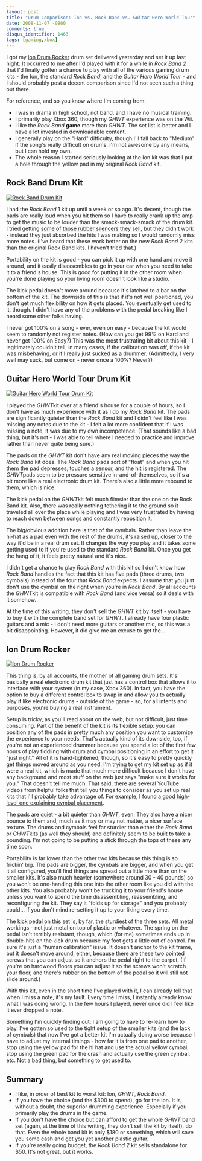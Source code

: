 ```yaml
---
layout: post
title: "Drum Comparison: Ion vs. Rock Band vs. Guitar Hero World Tour"
date: 2008-11-07 -0800
comments: true
disqus_identifier: 1463
tags: [gaming,xbox]
---
```

I got my [Ion Drum Rocker](http://www.drumrocker.com) drum set delivered
yesterday and set it up last night. It occurred to me after I'd played
with it for a while in *[Rock Band
2](http://www.amazon.com/gp/product/B001BX6JUA?ie=UTF8&tag=mhsvortex&linkCode=as2&camp=1789&creative=9325&creativeASIN=B001BX6JUA)*
that I'd finally gotten a chance to play with all of the various gaming
drum kits - the Ion, the standard *Rock Band*, and the *Guitar Hero
World Tour* - and I should probably post a decent comparison since I'd
not seen such a thing out there.

For reference, and so you know where I'm coming from:

- I was in drama in high school, not band, and I have no musical
    training.
- I primarily play Xbox 360, though my *GHWT* experience was on the
    Wii.
- I like the *Rock Band* **game** more than *GHWT*. The set list is
    better and I have a lot invested in downloadable content.
- I generally play on the "Hard" difficulty, though I'll fall back to
    "Medium" if the song's really difficult on drums. I'm not awesome by
    any means, but I can hold my own.
- The whole reason I started seriously looking at the Ion kit was that
    I put a hole through the yellow pad in my original *Rock Band* kit.

## Rock Band Drum Kit

[![Rock Band Drum
Kit](http://ecx.images-amazon.com/images/I/41%2Bp2BckboL._AA280_.jpg)](http://www.amazon.com/gp/product/B000TT2D2A?ie=UTF8&tag=mhsvortex&linkCode=as2&camp=1789&creative=9325&creativeASIN=B000TT2D2A)

I had the *Rock Band* 1 kit up until a week or so ago. It's decent,
though the pads are really loud when you hit them so I have to really
crank up the amp to get the music to be louder than the
smack-smack-smack of the drum kit. I tried getting [some of those rubber
silencers they
sell](http://www.amazon.com/gp/product/B0016KGNOA?ie=UTF8&tag=mhsvortex&linkCode=as2&camp=1789&creative=9325&creativeASIN=B0016KGNOA),
but they didn't work - instead they just absorbed the hits I was making
so I would randomly miss more notes. (I've heard that these work better
on the new *Rock Band 2* kits than the original Rock Band kits. I
haven't tried that.)

Portability on the kit is good - you can pick it up with one hand and
move it around, and it easily disassembles to go in your car when you
need to take it to a friend's house. This is good for putting it in the
other room when you're done playing so your living room doesn't look
like a studio.

The kick pedal doesn't move around because it's latched to a bar on the
bottom of the kit. The downside of this is that if it's not well
positioned, you don't get much flexibility on how it gets placed. You
eventually get used to it, though. I didn't have any of the problems
with the pedal breaking like I heard some other folks having.

I never got 100% on a song - ever, even on easy - because the kit would
seem to randomly not register notes. (How can you get 99% on Hard and
never get 100% on Easy?) This was the most frustrating bit about this
kit - I legitimately couldn't tell, in many cases, if the calibration
was off, if the kit was misbehaving, or if I really just sucked as a
drummer. (Admittedly, I very well may suck, but come on - never once a
100%? Never?)

## Guitar Hero World Tour Drum Kit

[![Guitar Hero World Tour Drum
Kit](http://ecx.images-amazon.com/images/I/419-y3FzR8L._AA280_.jpg)](http://www.amazon.com/gp/product/B001ABN82A?ie=UTF8&tag=mhsvortex&linkCode=as2&camp=1789&creative=9325&creativeASIN=B001ABN82A)

I played the *GHWT*kit over at a friend's house for a couple of hours,
so I don't have as much experience with it as I do my *Rock Band* kit.
The pads are significantly quieter than the *Rock Band* kit and I didn't
feel like I was missing any notes due to the kit - I felt a lot more
confident that if I was missing a note, it was due to my own
incompetence. (That sounds like a bad thing, but it's not - I was able
to tell where I needed to practice and improve rather than never quite
being sure.)

The pads on the *GHWT* kit don't have any real moving pieces the way the
*Rock Band* kit does. The *Rock Band* pads sort of "float" and when you
hit them the pad depresses, touches a sensor, and the hit is registered.
The *GHWT*pads seem to be pressure sensitive in-and-of-themselves, so
it's a bit more like a real electronic drum kit. There's also a little
more rebound to them, which is nice.

The kick pedal on the *GHWT*kit felt much flimsier than the one on the
Rock Band kit. Also, there was really nothing tethering it to the ground
so it traveled all over the place while playing and I was very
frustrated by having to reach down between songs and constantly
reposition it.

The big/obvious addition here is that of the cymbals. Rather than leave
the hi-hat as a pad even with the rest of the drums, it's raised up,
closer to the way it'd be in a real drum set. It changes the way you
play and it takes some getting used to if you're used to the standard
*Rock Band* kit. Once you get the hang of it, it feels pretty natural
and it's nice.

I didn't get a chance to play *Rock Band* with this kit so I don't know
how *Rock Band* handles the fact that this kit has five pads (three
drums, two cymbals) instead of the four that *Rock Band* expects. I
assume that you just don't use the cymbal on the right when you're in
*Rock Band*. By all accounts the *GHWT*kit is compatible with *Rock
Band* (and vice versa) so it deals with it somehow.

At the time of this writing, they don't sell the *GHWT* kit by itself -
you have to buy it with the complete band set for *GHWT*. I already have
four plastic guitars and a mic - I don't need more guitars or another
mic, so this was a bit disappointing. However, it did give me an excuse
to get the...

## Ion Drum Rocker

[![Ion Drum
Rocker](http://ecx.images-amazon.com/images/I/41rJl9vOsJL._AA280_.jpg)](http://www.amazon.com/gp/product/B001E2OW1Q?ie=UTF8&tag=mhsvortex&linkCode=as2&camp=1789&creative=9325&creativeASIN=B001E2OW1Q)

This thing is, by all accounts, the mother of all gaming drum sets. It's
basically a real electronic drum kit that just has a control box that
allows it to interface with your system (in my case, Xbox 360). In fact,
you have the option to buy a different control box to swap in and allow
you to actually play it like electronic drums - outside of the game -
so, for all intents and purposes, you're buying a real instrument.

Setup is tricky, as you'll read about on the web, but not difficult,
just time consuming. Part of the benefit of the kit is its flexible
setup: you can position any of the pads in pretty much any position you
want to customize the experience to your needs. That's actually kind of
its downside, too, if you're not an experienced drummer because you
spend a lot of the first few hours of play fiddling with drum and cymbal
positioning in an effort to get it "just right." All of it is
hand-tightened, though, so it's easy to pretty quickly get things moved
around as you need. I'm trying to get my kit set up as if it were a real
kit, which is made that much more difficult because I don't have any
background and most stuff on the web just says "make sure it works for
you." That doesn't tell me much. That said, there are several YouTube
videos from helpful folks that tell you things to consider as you set up
real kits that I'll probably take advantage of. For example, I found [a
good high-level one explaining cymbal
placement](http://www.youtube.com/watch?v=RS1C57KfqK8).

The pads are quiet - a bit quieter than *GHWT*, even. They also have a
nicer bounce to them and, much as it may or may not matter, a nicer
surface texture. The drums and cymbals feel far sturdier than either the
*Rock Band* or *GHWT*kits (as well they should) and definitely seem to
be built to take a pounding. I'm not going to be putting a stick through
the tops of these any time soon.

Portability is far lower than the other two kits because this thing is
so frickin' big. The pads are bigger, the cymbals are bigger, and when
you get it all configured, you'll find things are spread out a little
more than on the smaller kits. It's also much heavier (somewhere around
30 - 40 pounds) so you won't be one-handing this one into the other room
like you did with the other kits. You also probably won't be trucking it
to your friend's house unless you want to spend the time disassembling,
reassembling, and reconfiguring the kit. They say it "folds up for
storage" and you probably could... if you don't mind re-setting it up to
your liking every time.

The kick pedal on this set is, by far, the sturdiest of the three sets.
All metal workings - not just metal on top of plastic or whatever. The
spring on the pedal isn't terribly resistant, though, which (for me)
sometimes ends up in double-hits on the kick drum because my foot gets a
little out of control. I'm sure it's just a "human calibration" issue.
It doesn't anchor to the kit frame, but it doesn't move around, either,
because there are these two pointed screws that you can adjust so it
anchors the pedal right to the carpet. (If you're on hardwood floors you
can adjust it so the screws won't scratch your floor, and there's rubber
on the bottom of the pedal so it will still not slide around.)

With this kit, even in the short time I've played with it, I can already
tell that when I miss a note, it's my fault. Every time I miss, I
instantly already know what I was doing wrong. In the few hours I
played, never once did I feel like it ever dropped a note.

Something I'm quickly finding out: I am going to have to re-learn how to
play. I've gotten so used to the tight setup of the smaller kits (and
the lack of cymbals) that now I've got a better kit I'm actually doing
worse because I have to adjust my internal timings - how far it is from
one pad to another, stop using the yellow pad for the hi hat and use the
actual yellow cymbal, stop using the green pad for the crash and
actually use the green cymbal, etc. Not a bad thing, but something to
get used to.

## Summary

- I like, in order of best kit to worst kit: Ion, *GHWT*, *Rock Band*.
- If you have the choice (and the $300 to spend), go for the Ion. It
    is, without a doubt, the superior drumming experience. Especially if
    you primarily play the drums in the game.
- If you don't have the choice but can afford to get the whole *GHWT*
    band set (again, at the time of this writing, they don't sell the
    kit by itself), do that. Even the whole band kit is only $180 or
    something, which will save you some cash and get you yet another
    plastic guitar.
- If you're really going budget, the *Rock Band 2* kit sells
    standalone for $50. It's not great, but it works.
